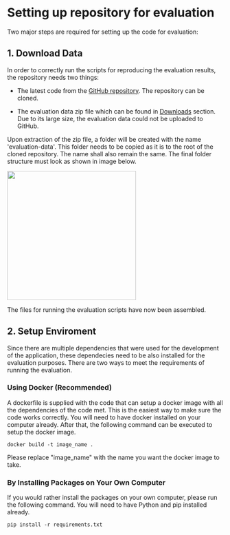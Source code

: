 # Setting up repository for evaluation

Two major steps are required for setting up the code for evaluation:

## 1. Download Data

In order to correctly run the scripts for reproducing the evaluation results, the repository needs two things:

- The latest code from the [GitHub repository](https://github.com/moeezmalik/Lightning-Table). The repository can be cloned.

- The evaluation data zip file which can be found in [Downloads](../../downloads/index.md) section. Due to its large size, the evaluation data could not be uploaded to GitHub.

Upon extraction of the zip file, a folder will be created with the name 'evaluation-data'. This folder needs to be copied as it is to the root of the cloned repository. The name shall also remain the same. The final folder structure must look as shown in image below.

<img src="../../../assets/evaluation-folder-structure.png" width="300">

The files for running the evaluation scripts have now been assembled.

## 2. Setup Enviroment

Since there are multiple dependencies that were used for the development of the application, these dependecies need to be also installed for the evaluation purposes. There are two ways to meet the requirements of running the evaluation.

### Using Docker (Recommended)

A dockerfile is supplied with the code that can setup a docker image with all the dependencies of the code met. This is the easiest way to make sure the code works correctly. You will need to have docker installed on your computer already. After that, the following command can be executed to setup the docker image.

```
docker build -t image_name .
```
Please replace "image_name" with the name you want the docker image to take.

### By Installing Packages on Your Own Computer

If you would rather install the packages on your own computer, please run the following command. You will need to have Python and pip installed already.

```
pip install -r requirements.txt
```